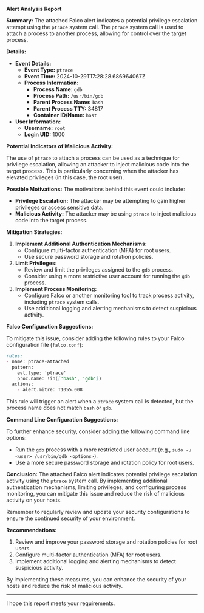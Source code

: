 **Alert Analysis Report**

**Summary:**
The attached Falco alert indicates a potential privilege escalation attempt using the `ptrace` system call. The `ptrace` system call is used to attach a process to another process, allowing for control over the target process.

**Details:**

*   **Event Details:** 
    *   **Event Type:** `ptrace`
    *   **Event Time:** 2024-10-29T17:28:28.686964067Z
    *   **Process Information:**
        *   **Process Name:** `gdb`
        *   **Process Path:** `/usr/bin/gdb`
        *   **Parent Process Name:** `bash`
        *   **Parent Process TTY:** 34817
        *   **Container ID/Name:** `host`
*   **User Information:**
    *   **Username:** `root`
    *   **Login UID:** 1000

**Potential Indicators of Malicious Activity:**

The use of `ptrace` to attach a process can be used as a technique for privilege escalation, allowing an attacker to inject malicious code into the target process. This is particularly concerning when the attacker has elevated privileges (in this case, the root user).

**Possible Motivations:**
The motivations behind this event could include:

*   **Privilege Escalation:** The attacker may be attempting to gain higher privileges or access sensitive data.
*   **Malicious Activity:** The attacker may be using `ptrace` to inject malicious code into the target process.

**Mitigation Strategies:**

1.  **Implement Additional Authentication Mechanisms:**
    *   Configure multi-factor authentication (MFA) for root users.
    *   Use secure password storage and rotation policies.
2.  **Limit Privileges:**
    *   Review and limit the privileges assigned to the `gdb` process.
    *   Consider using a more restrictive user account for running the `gdb` process.
3.  **Implement Process Monitoring:**
    *   Configure Falco or another monitoring tool to track process activity, including `ptrace` system calls.
    *   Use additional logging and alerting mechanisms to detect suspicious activity.

**Falco Configuration Suggestions:**

To mitigate this issue, consider adding the following rules to your Falco configuration file (`falco.conf`):
```markdown
rules:
- name: ptrace-attached
  pattern:
    evt.type: 'ptrace'
    proc.name: !in(['bash', 'gdb'])
  actions:
    - alert.mitre: T1055.008
```
This rule will trigger an alert when a `ptrace` system call is detected, but the process name does not match `bash` or `gdb`.

**Command Line Configuration Suggestions:**

To further enhance security, consider adding the following command line options:

*   Run the `gdb` process with a more restricted user account (e.g., `sudo -u <user> /usr/bin/gdb <options>`).
*   Use a more secure password storage and rotation policy for root users.

**Conclusion:**
The attached Falco alert indicates potential privilege escalation activity using the `ptrace` system call. By implementing additional authentication mechanisms, limiting privileges, and configuring process monitoring, you can mitigate this issue and reduce the risk of malicious activity on your hosts.

Remember to regularly review and update your security configurations to ensure the continued security of your environment.

**Recommendations:**

1.  Review and improve your password storage and rotation policies for root users.
2.  Configure multi-factor authentication (MFA) for root users.
3.  Implement additional logging and alerting mechanisms to detect suspicious activity.

By implementing these measures, you can enhance the security of your hosts and reduce the risk of malicious activity.

---

I hope this report meets your requirements.